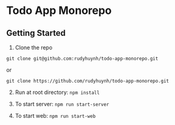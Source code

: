 # Todo App Monorepo

## Getting Started

1. Clone the repo

```
git clone git@github.com:rudyhuynh/todo-app-monorepo.git
```

or

```
git clone https://github.com/rudyhuynh/todo-app-monorepo.git
```

2. Run at root directory: `npm install`

3. To start server: `npm run start-server`

4. To start web: `npm run start-web`
